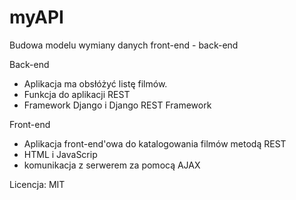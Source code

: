 # myAPI

Budowa modelu wymiany danych front-end - back-end

Back-end
- Aplikacja ma  obsłóżyć listę filmów.
- Funkcja do aplikacji REST
- Framework Django i Django REST Framework

Front-end
- Aplikacja front-end'owa do katalogowania filmów metodą REST
- HTML i JavaScrip
- komunikacja z serwerem za pomocą AJAX

Licencja:
MIT
